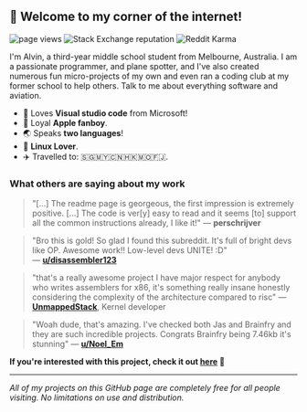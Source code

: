 ## 👋 Welcome to my corner of the internet!
<p align="left">
    <img src="https://komarev.com/ghpvc/?username=cheng-alvin" alt="page views" />
    <img alt="Stack Exchange reputation" src="https://img.shields.io/stackexchange/stackoverflow/r/15492585?color=orange&label=reputation&logo=stackoverflow"/>
    <img alt="Reddit Karma" src="https://img.shields.io/reddit/user-karma/combined/cheng-alvin"/>
</p>

I'm Alvin, a third-year middle school student from Melbourne, Australia. I am a passionate programmer, and plane spotter, and I've also created numerous fun micro-projects of my own and even ran a coding club at my former school to help others. Talk to me about everything software and aviation.

- 📝 Loves **Visual studio code** from Microsoft!              
- 🍎 Loyal **Apple fanboy**.
- 🌏 Speaks **two languages**!
- 🐧 **Linux Lover**. 
- ✈️ Travelled to: 🇸🇬🇲🇾🇨🇳🇭🇰🇲🇴🇫🇯.

### What others are saying about my work
> "[...] The readme page is georgeous, the first impression is extremely positive. [...] The code is ver[y] easy to read and it seems [to] support all the common instructions already, I like it!"
> — **perschrijver**  

> "Bro this is gold! So glad I found this subreddit. It's full of bright devs like OP. Awesome work!! Low-level devs UNITE! :D"  
> — [**u/disassembler123**](https://www.reddit.com/user/disassembler123/)

> "that's a really awesome project
I have major respect for anybody who writes assemblers for x86, it's something really insane honestly considering the complexity of the architecture compared to risc"
> — [**UnmappedStack**](https://github.com/UnmappedStack), Kernel developer

> "Woah dude, that's amazing. I've checked both Jas and Brainfry and they are such incredible projects. Congrats Brainfry being 7.46kb it's stunning"
>  — [**u/Noel_Em**](https://www.reddit.com/user/Noel_Em/)

**If you're interested with this project, check it out [here](https://github.com/cheng-alvin/jas/) 🙌**

--- 

*All of my projects on this GitHub page are completely free for all people visiting. No limitations on use and distribution.*
